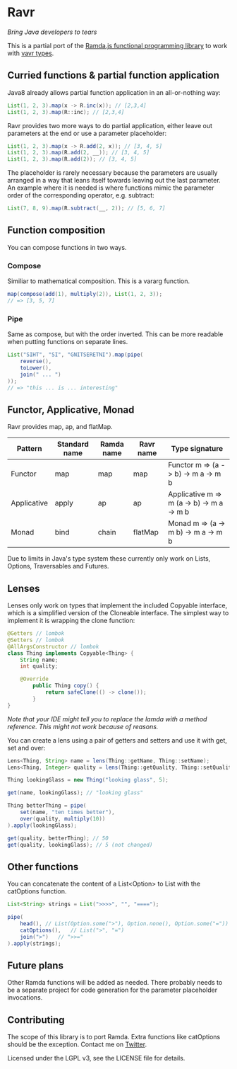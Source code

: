 # Ravr

_Bring Java developers to tears_

This is a partial port of the [Ramda.js functional programming library](http://ramdajs.com) to work with [vavr types](http://www.vavr.io).

## Curried functions & partial function application

Java8 already allows partial function application in an all-or-nothing way:

```java
List(1, 2, 3).map(x -> R.inc(x)); // [2,3,4]
List(1, 2, 3).map(R::inc); // [2,3,4]
```

Ravr provides two more ways to do partial application, either leave out parameters at the end or use a parameter placeholder:

```java
List(1, 2, 3).map(x -> R.add(2, x)); // [3, 4, 5]
List(1, 2, 3).map(R.add(2, __)); // [3, 4, 5]
List(1, 2, 3).map(R.add(2)); // [3, 4, 5]
```

The placeholder is rarely necessary because the parameters are usually arranged in a way that leans itself towards leaving out the last parameter. An example where it is needed is where functions mimic the parameter order of the corresponding operator, e.g. subtract:

```java
List(7, 8, 9).map(R.subtract(__, 2)); // [5, 6, 7]
```

## Function composition

You can compose functions in two ways.

### Compose

Similiar to mathematical composition. This is a vararg function.

```java
map(compose(add(1), multiply(2)), List(1, 2, 3));
// => [3, 5, 7]
```

### Pipe

Same as compose, but with the order inverted. This can be more readable when putting functions on separate lines.

```java
List("SIHT", "SI", "GNITSERETNI").map(pipe(
	reverse(),
	toLower(),
	join(" ... ")
));
// => "this ... is ... interesting"
```

## Functor, Applicative, Monad

Ravr provides map, ap, and flatMap.

Pattern | Standard name | Ramda name | Ravr name | Type signature
------- | ------------- | ---------- | --------- | --------------
Functor | map           | map        | map       | Functor m => (a -> b) -> m a -> m b
Applicative | apply     | ap         | ap        | Applicative m => m (a -> b) -> m a -> m b
Monad   | bind          | chain      | flatMap   | Monad m => (a -> m b) -> m a -> m b

Due to limits in Java's type system these currently only work on Lists, Options, Traversables and Futures.

## Lenses

Lenses only work on types that implement the included Copyable interface, which is a simplified version of the Cloneable interface. The simplest way to implement it is wrapping the clone function:

```Java
@Getters // lombok
@Setters // lombok
@AllArgsConstructor // lombok
class Thing implements Copyable<Thing> {
	String name;
	int quality;

	@Override
        public Thing copy() {
            return safeClone(() -> clone());
        }
}
```

_Note that your IDE might tell you to replace the lamda with a method reference. This might not work because of reasons._

You can create a lens using a pair of getters and setters and use it with get, set and over:

```java
Lens<Thing, String> name = lens(Thing::getName, Thing::setName);
Lens<Thing, Integer> quality = lens(Thing::getQuality, Thing::setQuality);

Thing lookingGlass = new Thing("looking glass", 5);

get(name, lookingGlass); // "looking glass"

Thing betterThing = pipe(
	set(name, "ten times better"),
	over(quality, multiply(10))
).apply(lookingGlass);

get(quality, betterThing); // 50
get(quality, lookingGlass); // 5 (not changed)
```

## Other functions

You can concatenate the content of a List<Option<X>> to List<X> with the catOptions function.

```java
List<String> strings = List(">>>>", "", "====");

pipe(
	head(),	// List(Option.some(">"), Option.none(), Option.some("="))
	catOptions(),	// List(">", "=")
	join(">")	// ">>="
).apply(strings);
```

## Future plans

Other Ramda functions will be added as needed. There probably needs to be a separate project for code generation for the parameter placeholder invocations.

## Contributing

The scope of this library is to port Ramda. Extra functions like catOptions should be the exception. Contact me on [Twitter](https://twitter.com/rednifre).

Licensed under the LGPL v3, see the LICENSE file for details.
